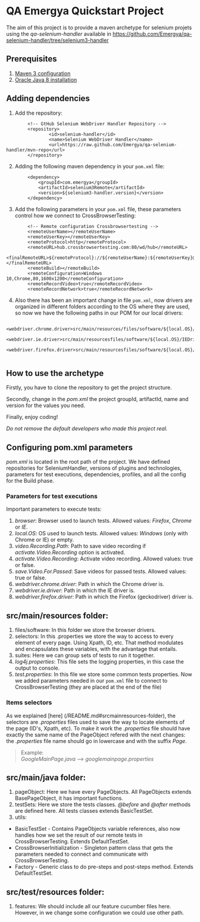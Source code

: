 # QA Emergya Quickstart Project
The aim of this project is to provide a maven archetype for selenium projets using the _qa-selenium-handler_ available in https://github.com/Emergya/qa-selenium-handler/tree/selenium3-handler

## Prerequisites
1. [Maven 3 configuration](/documentation/prerequisites/maven3Installation.md)
2. [Oracle Java 8 installation](/documentation/prerequisites/java8Installation.md)

## Adding dependencies
 1. Add the repository:

```
        <!-- GtHub Selenium WebDriver Handler Repository -->
        <repository>
                <id>selenium-handler</id>
                <name>Selenium WebDriver Handler</name>
                <url>https://raw.github.com/Emergya/qa-selenium-handler/mvn-repo</url>
        </repository>
```
 2. Adding the following maven dependency in your ```pom.xml``` file:
 
```
		<dependency>
			<groupId>com.emergya</groupId>
			<artifactId>selenium3Remote</artifactId>
			<version>${selenium3-handler.version}</version>
		</dependency>
```
3. Add the following parameters in your ```pom.xml``` file, these parameters control how we connect
to CrossBrowserTesting:

```
		<!-- Remote configuration Crossbrowsertesting -->
		<remoteUserName></remoteUserName>
		<remoteUserKey></remoteUserKey>
		<remoteProtocol>http</remoteProtocol>
		<remoteURL>hub.crossbrowsertesting.com:80/wd/hub</remoteURL>
		<finalRemoteURL>${remoteProtocol}://${remoteUserName}:${remoteUserKey}@${remoteURL}</finalRemoteURL>
		<remoteBuild></remoteBuild>
		<remoteConfiguration>Windows 10,Chrome,80,1600x1200</remoteConfiguration>
		<remoteRecordVideo>true</remoteRecordVideo>
		<remoteRecordNetwork>true</remoteRecordNetwork>
```

4. Also there has been an important change in file ```pom.xml```, now drivers are organized in different
folders according to the OS where they are used, so now we have the following paths in our POM for our local drivers:

```
		<webdriver.chrome.driver>src/main/resources/files/software/${local.OS}/chromedriver</webdriver.chrome.driver>
		<webdriver.ie.driver>src/main/resourcesfiles/software/${local.OS}/IEDriverServer.exe</webdriver.ie.driver>
		<webdriver.firefox.driver>src/main/resourcesfiles/software/${local.OS}/geckodriver</webdriver.firefox.driver>
		
```


## How to use the archetype
Firstly, you have to clone the repository to get the project structure.

Secondly, change in the _pom.xml_ the project groupId, artifactId, name and version for the values you need.

Finally, enjoy coding!

_Do not remove the default developers who made this project real._

## Configuring pom.xml parameters
_pom.xml_ is located in the root path of the project. We have defined repositories for SeleniumHandler, versions of plugins and technologies, parameters for test executions, dependencies, profiles, and all the config for the Build phase. 

### Parameters for test executions
Important parameters to execute tests:

1. _browser_: Browser used to launch tests. Allowed values: _Firefox_, _Chrome_ or _IE_.
2. _local.OS_: OS used to launch tests. Allowed values: _Windows_ (only with Chrome or IE) or empty.
3. _video.Recording.Path_: Path to save video recording if _activate.Video.Recording_ option is activated.
4. _activate.Video.Recording_: Activate video recording. Allowed values: true or false.
5. _save.Video.For.Passed_: Save videos for passed tests. Allowed values: true or false.
6. _webdriver.chrome.driver_: Path in which the Chrome driver is.
7. _webdriver.ie.driver_: Path in which the IE driver is.
8. _webdriver.firefox.driver_: Path in which the Firefox (geckodriver) driver is.

## src/main/resources folder:
1. files/software: In this folder we store the browser drivers.
2. selectors: In this .properties we store the way to access to every element of every page. Using Xpath, ID, etc. That method modulates and encapsulates these variables, with the advantage that entails.
3. suites: Here we can group sets of tests to run it together.
4. _log4j.properties_: This file sets the logging properties, in this case the output to console.
5. _test.properties_: In this file we store some common tests properties. Now we added parameters needed in our ```pom.xml``` file to connect to CrossBrowserTesting (they are placed at the end of the file)

### Items selectors
As we explained [here] (/README.md#srcmainresources-folder), the selectors are _.properties_ files used to save the way to locate elements of the page (ID's, Xpath, etc). To make it work the _.properties_ file should have exactly the same name of the PageObject refered with the next changes: the _.properties_ file name should go in lowercase and with the suffix _Page_.
> Example:  
_GoogleMainPage.java_ --> _googlemainpage.properties_
>

## src/main/java folder:
1. pageObject: Here we have every PageObjects. All PageObjects extends BasePageObject, it has important functions.
2. testSets: Here we store the tests classes. _@before_ and _@after_ methods are defined here. All tests classes extends BasicTestSet.
3. utils: 
 * BasicTestSet - Contains PageObjects variable references, also now handles how we set the result of our remote tests in CrossBrowserTesting. Extends DefaultTestSet.
 * CrossBrowserInitialization - Singleton pattern class that gets the parameters needed to connect and communicate with CrossBrowserTesting.
 * Factory - Generic class to do pre-steps and post-steps method. Extends DefaultTestSet.

## src/test/resources folder:
1. features: We should include all our feature cucumber files here. However, in we change some configuration we could use other path.